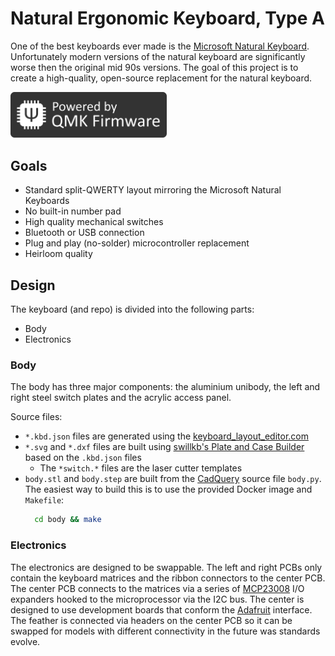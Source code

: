 # Natural Ergonomic Keyboard, Type A

One of the best keyboards ever made is the [Microsoft Natural Keyboard](https://en.wikipedia.org/wiki/Microsoft_Natural_Keyboard). 
Unfortunately modern versions of the natural keyboard are significantly worse then the original mid 90s versions. 
The goal of this project is to create a high-quality, open-source replacement for the natural keyboard.

<img src="drawings/qmk.svg" width="250" alt="Power by QMK">

## Goals

* Standard split-QWERTY layout mirroring the Microsoft Natural Keyboards
* No built-in number pad
* High quality mechanical switches
* Bluetooth or USB connection
* Plug and play (no-solder) microcontroller replacement
* Heirloom quality

## Design

The keyboard (and repo) is divided into the following parts:

* Body
* Electronics

### Body

The body has three major components: the aluminium unibody, the left and right steel switch plates and the acrylic access panel. 

Source files:
* `*.kbd.json` files are generated using the [keyboard_layout_editor.com](http://www.keyboard-layout-editor.com)
* `*.svg` and `*.dxf` files are built using [swillkb's Plate and Case Builder](http://builder.swillkb.com/) based on the `.kbd.json` files
  * The `*switch.*` files are the laser cutter templates
* `body.stl` and `body.step` are built from the [CadQuery](https://github.com/dcowden/cadquery) source file `body.py`. The easiest way to build this is to use the provided Docker image and `Makefile`:
  ```bash
    cd body && make
  ```    

### Electronics

The electronics are designed to be swappable. The left and right PCBs only contain the keyboard matrices and the ribbon connectors to the center PCB.
The center PCB connects to the matrices via a series of [MCP23008](https://www.microchip.com/wwwproducts/en/MCP23008) I/O expanders hooked to the microprocessor via the I2C bus.
The center is designed to use development boards that conform the [Adafruit](https://www.adafruit.com/feather) interface. 
The feather is connected via headers on the center PCB so it can be swapped for models with different connectivity in the future was standards evolve.
